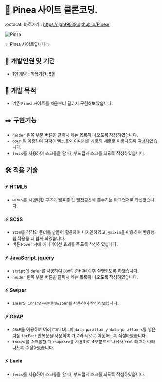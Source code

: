 # 🍷 Pinea 사이트 클론코딩.
:octocat: 바로가기 : https://light9639.github.io/Pinea/

<img src="https://github.com/light9639/Pinea/assets/95972251/db3c873d-703f-4dbe-814e-2c4148bca1dd" alt="Pinea" /><br/>

✨ Pinea 사이트입니다 ✨
## :calendar: 개발인원 및 기간
- 1인 개발 : 작업기간: 5일
## :dart: 개발 목적
- 기존 `Pinea` 사이트를 처음부터 끝까지 구현해보았습니다.
## :black_nib: 구현기능
- `header` 왼쪽 부분 버튼을 클릭시 메뉴 목록이 나오도록 작성하였습니다.
- `GSAP` 을 이용하여 각각의 텍스트와 이미지를 가로와 세로로 이동하도록 작성하였습니다.
- `lenis`를 사용하여 스크롤을 할 때, 부드럽게 스크롤 되도록 작성하였습니다.
## :hammer_and_wrench: 적용 기술
### :zap: HTML5
- `HTML5`를 시멘틱한 구조와 웹표준 및 웹접근성에 준수하는 마크업으로 작성했습니다.
### :zap: SCSS
- `SCSS`를 각각의 폴더를 만들어 활용하여 디자인하였고, `@mixin`을 이용하여 반응형 웹 적용을 더 쉽게 하였습니다.
- 버튼 `Hover` 시에 애니메이션 효과를 주도록 작성하였습니다.
### :zap: JavaScript, jquery
- `script`에 `defer`를 사용하여 `DOM`이 준비된 이후 실행되도록 하였습니다.
- `header` 왼쪽 부분 버튼을 클릭시 메뉴 목록이 나오도록 작성하였습니다.
### :zap: Swiper
- `inner5`, `inner8` 부분을 `swiper`를 사용하여 작성하였습니다.
### :zap: GSAP
- `GSAP`을 이용하여 여러 html 태그에 `data-parallax-y`, `data-parallax-x`를 넣은 다음 `forEach` 반복문을 사용하여 가로와 세로로 이동하도록 작성하였습니다.
- `inner6`를 스크롤할 때 `onUpdate`를 사용하여 4부분으로 나눠서 `html` 태그가 나타나도록 수정하였습니다.
### :zap: Lenis
- `lenis`를 사용하여 스크롤을 할 때, 부드럽게 스크롤 되도록 작성하였습니다.
